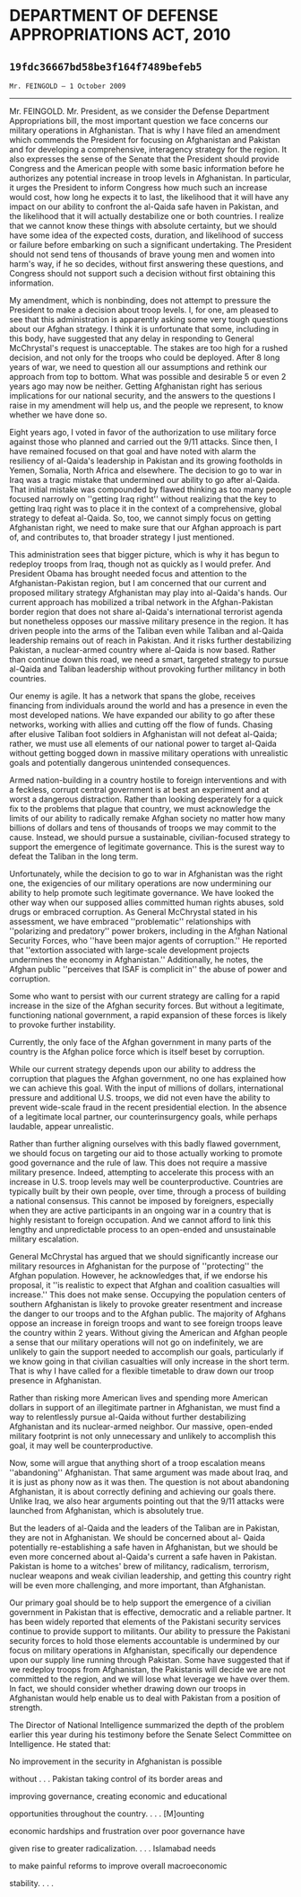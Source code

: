 # DEPARTMENT OF DEFENSE APPROPRIATIONS ACT, 2010
## `19fdc36667bd58be3f164f7489befeb5`
`Mr. FEINGOLD — 1 October 2009`

---


Mr. FEINGOLD. Mr. President, as we consider the Defense Department 
Appropriations bill, the most important question we face concerns our 
military operations in Afghanistan. That is why I have filed an 
amendment which commends the President for focusing on Afghanistan and 
Pakistan and for developing a comprehensive, interagency strategy for 
the region. It also expresses the sense of the Senate that the 
President should provide Congress and the American people with some 
basic information before he authorizes any potential increase in troop 
levels in Afghanistan. In particular, it urges the President to inform 
Congress how much such an increase would cost, how long he expects it 
to last, the likelihood that it will have any impact on our ability to 
confront the al-Qaida safe haven in Pakistan, and the likelihood that 
it will actually destabilize one or both countries. I realize that we 
cannot know these things with absolute certainty, but we should have 
some idea of the expected costs, duration, and likelihood of success or 
failure before embarking on such a significant undertaking. The 
President should not send tens of thousands of brave young men and 
women into harm's way, if he so decides, without first answering these 
questions, and Congress should not support such a decision without 
first obtaining this information.

My amendment, which is nonbinding, does not attempt to pressure the 
President to make a decision about troop levels. I, for one, am pleased 
to see that this administration is apparently asking some very tough 
questions about our Afghan strategy. I think it is unfortunate that 
some, including in this body, have suggested that any delay in 
responding to General McChrystal's request is unacceptable. The stakes 
are too high for a rushed decision, and not only for the troops who 
could be deployed. After 8 long years of war, we need to question all 
our assumptions and rethink our approach from top to bottom. What was 
possible and desirable 5 or even 2 years ago may now be neither. 
Getting Afghanistan right has serious implications for our national 
security, and the answers to the questions I raise in my amendment will 
help us, and the people we represent, to know whether we have done so.

Eight years ago, I voted in favor of the authorization to use 
military force against those who planned and carried out the 9/11 
attacks. Since then, I have remained focused on that goal and have 
noted with alarm the resiliency of al-Qaida's leadership in Pakistan 
and its growing footholds in Yemen, Somalia, North Africa and 
elsewhere. The decision to go to war in Iraq was a tragic mistake that 
undermined our ability to go after al-Qaida. That initial mistake was 
compounded by flawed thinking as too many people focused narrowly on 
''getting Iraq right'' without realizing that the key to getting Iraq 
right was to place it in the context of a comprehensive, global 
strategy to defeat al-Qaida. So, too, we cannot simply focus on getting 
Afghanistan right, we need to make sure that our Afghan approach is 
part of, and contributes to, that broader strategy I just mentioned.

This administration sees that bigger picture, which is why it has 
begun to redeploy troops from Iraq, though not as quickly as I would 
prefer. And President Obama has brought needed focus and attention to 
the Afghanistan-Pakistan region, but I am concerned that our current 
and proposed military strategy Afghanistan may play into al-Qaida's 
hands. Our current approach has mobilized a tribal network in the 
Afghan-Pakistan border region that does not share al-Qaida's 
international terrorist agenda but nonetheless opposes our massive 
military presence in the region. It has driven people into the arms of 
the Taliban even while Taliban and al-Qaida leadership remains out of 
reach in Pakistan. And it risks further destabilizing Pakistan, a 
nuclear-armed country where al-Qaida is now based. Rather than continue 
down this road, we need a smart, targeted strategy to pursue al-Qaida 
and Taliban leadership without provoking further militancy in both 
countries.

Our enemy is agile. It has a network that spans the globe, receives 
financing from individuals around the world and has a presence in even 
the most developed nations. We have expanded our ability to go after 
these networks, working with allies and cutting off the flow of funds. 
Chasing after elusive Taliban foot soldiers in Afghanistan will not 
defeat al-Qaida; rather, we must use all elements of our national power 
to target al-Qaida without getting bogged down in massive military 
operations with unrealistic goals and potentially dangerous unintended 
consequences.

Armed nation-building in a country hostile to foreign interventions 
and with a feckless, corrupt central government is at best an 
experiment and at worst a dangerous distraction. Rather than looking 
desperately for a quick fix to the problems that plague that country, 
we must acknowledge the limits of our ability to radically remake 
Afghan society no matter how many billions of dollars and tens of 
thousands of troops we may commit to the cause. Instead, we should 
pursue a sustainable, civilian-focused strategy to support the 
emergence of legitimate governance. This is the surest way to defeat 
the Taliban in the long term.

Unfortunately, while the decision to go to war in Afghanistan was the 
right one, the exigencies of our military operations are now 
undermining our ability to help promote such legitimate governance. We 
have looked the other way when our supposed allies committed human 
rights abuses, sold drugs or embraced corruption. As General McChrystal 
stated in his assessment, we have embraced 
''problematic'' relationships with ''polarizing and predatory'' power 
brokers, including in the Afghan National Security Forces, who ''have 
been major agents of corruption.'' He reported that ''extortion 
associated with large-scale development projects undermines the economy 
in Afghanistan.'' Additionally, he notes, the Afghan public ''perceives 
that ISAF is complicit in'' the abuse of power and corruption.


Some who want to persist with our current strategy are calling for a 
rapid increase in the size of the Afghan security forces. But without a 
legitimate, functioning national government, a rapid expansion of these 
forces is likely to provoke further instability.

Currently, the only face of the Afghan government in many parts of 
the country is the Afghan police force which is itself beset by 
corruption.



While our current strategy depends upon our ability to address the 
corruption that plagues the Afghan government, no one has explained how 
we can achieve this goal. With the input of millions of dollars, 
international pressure and additional U.S. troops, we did not even have 
the ability to prevent wide-scale fraud in the recent presidential 
election. In the absence of a legitimate local partner, our 
counterinsurgency goals, while perhaps laudable, appear unrealistic.

Rather than further aligning ourselves with this badly flawed 
government, we should focus on targeting our aid to those actually 
working to promote good governance and the rule of law. This does not 
require a massive military presence. Indeed, attempting to accelerate 
this process with an increase in U.S. troop levels may well be 
counterproductive. Countries are typically built by their own people, 
over time, through a process of building a national consensus. This 
cannot be imposed by foreigners, especially when they are active 
participants in an ongoing war in a country that is highly resistant to 
foreign occupation. And we cannot afford to link this lengthy and 
unpredictable process to an open-ended and unsustainable military 
escalation.

General McChrystal has argued that we should significantly increase 
our military resources in Afghanistan for the purpose of ''protecting'' 
the Afghan population. However, he acknowledges that, if we endorse his 
proposal, it ''is realistic to expect that Afghan and coalition 
casualties will increase.'' This does not make sense. Occupying the 
population centers of southern Afghanistan is likely to provoke greater 
resentment and increase the danger to our troops and to the Afghan 
public. The majority of Afghans oppose an increase in foreign troops 
and want to see foreign troops leave the country within 2 years. 
Without giving the American and Afghan people a sense that our military 
operations will not go on indefinitely, we are unlikely to gain the 
support needed to accomplish our goals, particularly if we know going 
in that civilian casualties will only increase in the short term. That 
is why I have called for a flexible timetable to draw down our troop 
presence in Afghanistan.

Rather than risking more American lives and spending more American 
dollars in support of an illegitimate partner in Afghanistan, we must 
find a way to relentlessly pursue al-Qaida without further 
destabilizing Afghanistan and its nuclear-armed neighbor. Our massive, 
open-ended military footprint is not only unnecessary and unlikely to 
accomplish this goal, it may well be counterproductive.

Now, some will argue that anything short of a troop escalation means 
''abandoning'' Afghanistan. That same argument was made about Iraq, and 
it is just as phony now as it was then. The question is not about 
abandoning Afghanistan, it is about correctly defining and achieving 
our goals there. Unlike Iraq, we also hear arguments pointing out that 
the 9/11 attacks were launched from Afghanistan, which is absolutely 
true.

But the leaders of al-Qaida and the leaders of the Taliban are in 
Pakistan, they are not in Afghanistan. We should be concerned about al-
Qaida potentially re-establishing a safe haven in Afghanistan, but we 
should be even more concerned about al-Qaida's current a safe haven in 
Pakistan. Pakistan is home to a witches' brew of militancy, radicalism, 
terrorism, nuclear weapons and weak civilian leadership, and getting 
this country right will be even more challenging, and more important, 
than Afghanistan.

Our primary goal should be to help support the emergence of a 
civilian government in Pakistan that is effective, democratic and a 
reliable partner. It has been widely reported that elements of the 
Pakistani security services continue to provide support to militants. 
Our ability to pressure the Pakistani security forces to hold those 
elements accountable is undermined by our focus on military operations 
in Afghanistan, specifically our dependence upon our supply line 
running through Pakistan. Some have suggested that if we redeploy 
troops from Afghanistan, the Pakistanis will decide we are not 
committed to the region, and we will lose what leverage we have over 
them. In fact, we should consider whether drawing down our troops in 
Afghanistan would help enable us to deal with Pakistan from a position 
of strength.

The Director of National Intelligence summarized the depth of the 
problem earlier this year during his testimony before the Senate Select 
Committee on Intelligence. He stated that:




 No improvement in the security in Afghanistan is possible 


 without . . . Pakistan taking control of its border areas and 


 improving governance, creating economic and educational 


 opportunities throughout the country. . . . [M]ounting 


 economic hardships and frustration over poor governance have 


 given rise to greater radicalization. . . . Islamabad needs 


 to make painful reforms to improve overall macroeconomic 


 stability. . . .
